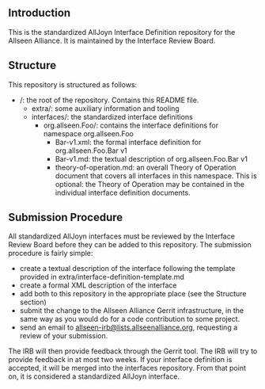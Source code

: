 Introduction
------------
This is the standardized AllJoyn Interface Definition repository for the Allseen
Alliance. It is maintained by the Interface Review Board.

Structure
---------
This repository is structured as follows:

  * /: the root of the repository. Contains this README file.
    * extra/: some auxiliary information and tooling
    * interfaces/: the standardized interface definitions
      * org.allseen.Foo/: contains the interface definitions for namespace
                          org.allseen.Foo
        * Bar-v1.xml: the formal interface definition for org.allseen.Foo.Bar v1
        * Bar-v1.md: the textual description of org.allseen.Foo.Bar v1
        * theory-of-operation.md: an overall Theory of Operation document that 
                                  covers all interfaces in this namespace.
                                  This is optional: the Theory of Operation may
                                  be contained in the individual interface
                                  definition documents.

Submission Procedure
--------------------
All standardized AllJoyn interfaces must be reviewed by the Interface Review
Board before they can be added to this repository. The submission procedure is
fairly simple:

* create a textual description of the interface following the template provided
  in extra/interface-definition-template.md
* create a formal XML description of the interface
* add both to this repository in the appropriate place (see the Structure
  section)
* submit the change to the Allseen Alliance Gerrit infrastructure, in the same
  way as you would do for a code contribution to some project.
* send an email to allseen-irb@lists.allseenalliance.org, requesting a review of
  your submission.

The IRB will then provide feedback through the Gerrit tool. The IRB will try to
provide feedback in at most two weeks. If your interface definition is accepted,
it will be merged into the interfaces repository. From that point on, it is
considered a standardized AllJoyn interface.
